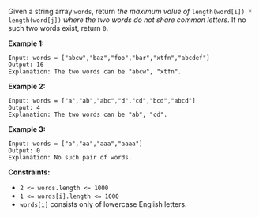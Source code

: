 Given a string array `words`, return _the maximum value of_ `length(word[i]) *
length(word[j])` _where the two words do not share common letters_. If no such
two words exist, return `0`.



**Example 1:**

    
    
    Input: words = ["abcw","baz","foo","bar","xtfn","abcdef"]
    Output: 16
    Explanation: The two words can be "abcw", "xtfn".
    

**Example 2:**

    
    
    Input: words = ["a","ab","abc","d","cd","bcd","abcd"]
    Output: 4
    Explanation: The two words can be "ab", "cd".
    

**Example 3:**

    
    
    Input: words = ["a","aa","aaa","aaaa"]
    Output: 0
    Explanation: No such pair of words.
    



**Constraints:**

  * `2 <= words.length <= 1000`
  * `1 <= words[i].length <= 1000`
  * `words[i]` consists only of lowercase English letters.

